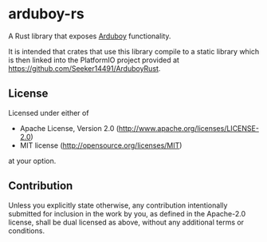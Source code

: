 # arduboy-rs

A Rust library that exposes [Arduboy](https://arduboy.com/) functionality.

It is intended that crates that use this library compile to a static library which is then linked into the PlatformIO project provided at https://github.com/Seeker14491/ArduboyRust.

## License

Licensed under either of

- Apache License, Version 2.0
    (http://www.apache.org/licenses/LICENSE-2.0)
- MIT license
    (http://opensource.org/licenses/MIT)

at your option.

## Contribution

Unless you explicitly state otherwise, any contribution intentionally submitted
for inclusion in the work by you, as defined in the Apache-2.0 license, shall be
dual licensed as above, without any additional terms or conditions.
